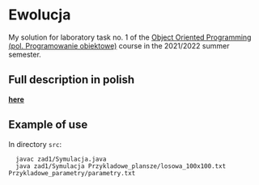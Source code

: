 # Ewolucja

My solution for laboratory task no. 1 of the [Object Oriented Programming (pol. Programowanie obiektowe)](https://usosweb.mimuw.edu.pl/kontroler.php?_action=katalog2/przedmioty/pokazPrzedmiot&prz_kod=1000-212cPO) course in the 2021/2022 summer semester.

## Full description in polish

[**here**](https://github.com/patjed41/PO-1-Ewolucja/blob/master/ewolucja_tresc_zadania.pdf)

## Example of use

In directory `src`:

```
  javac zad1/Symulacja.java
  java zad1/Symulacja Przykladowe_plansze/losowa_100x100.txt Przykladowe_parametry/parametry.txt
```
